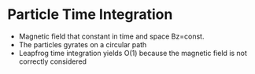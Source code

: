 # Particle Time Integration
* Magnetic field that constant in time and space Bz=const.
* The particles gyrates on a circular path
* Leapfrog time integration yields O(1) because the magnetic field is not correctly considered

